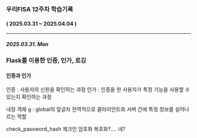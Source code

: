 ### 우리FISA 12주차 학습기록

#### ( 2025.03.31 ~ 2025.04.04 )

---

##### 2025.03.31. Mon

### Flask를 이용한 인증, 인가, 로깅

#### 인증과 인가
인증 : 사용자의 신원을 확인하는 과정
인가 : 인증을 한 사용자가 특정 기능을 사용할 수 있는지 확인하는 과정

내장 객체
g : global의 앞글자 전역적으로 클라이언트와 서버 간에 특정 정보를 실어나르는 역할 



check_password_hash 체크인 암호화 복호화?.... 네?